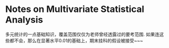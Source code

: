 # Notes on Multivariate Statistical Analysis

多元统计的一点基础知识，覆盖范围仅仅为老师曾经透露过的要考范围. 如果连这些都不会，那么在显著水平0.01的基础上，期末挂科的假设被接受~~~

